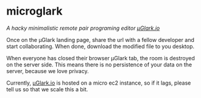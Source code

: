microglark
==========

_A hacky minimalistic remote pair programing editor [µGlark.io](http://micro.glark.io)_

Once on the µGlark landing page, share the url with a fellow developer and start collaborating.
When done, download the modified file to you desktop.

When everyone has closed their browser µGlark tab, the room is destroyed on the server side.
This means there is no persistence of your data on the server, because we love privacy.

Currently, [µGlark.io](http://micro.glark.io) is hosted on a micro ec2 instance, so if it lags,
please tell us so that we scale this a bit.
